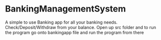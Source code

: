 # BankingManagementSystem
A simple to use Banking app for all your banking needs. Check/Deposit/Withdraw from your balance.
Open up src folder and to run the program go onto bankingapp file and run the program from there
